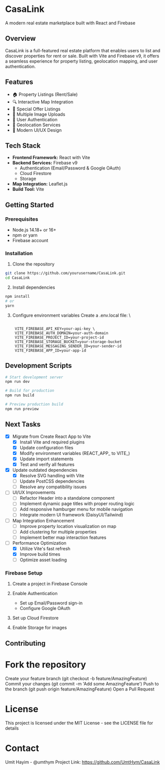 # CasaLink

A modern real estate marketplace built with React and Firebase

## Overview

CasaLink is a full-featured real estate platform that enables users to list and discover properties for rent or sale. Built with Vite and Firebase v9, it offers a seamless experience for property listing, geolocation mapping, and user authentication.

## Features

- 🏠 Property Listings (Rent/Sale)
- 🔍 Interactive Map Integration
- 🎯 Special Offer Listings
- 📸 Multiple Image Uploads
- 🔐 User Authentication
- 📍 Geolocation Services
- 🎨 Modern UI/UX Design

## Tech Stack

- **Frontend Framework:** React with Vite
- **Backend Services:** Firebase v9
  - Authentication (Email/Password & Google OAuth)
  - Cloud Firestore
  - Storage
- **Map Integration:** Leaflet.js
- **Build Tool:** Vite

## Getting Started

### Prerequisites

- Node.js 14.18+ or 16+
- npm or yarn
- Firebase account

### Installation

1. Clone the repository

```bash
git clone https://github.com/yourusername/CasaLink.git
cd CasaLink

```

2. Install dependencies

```bash
npm install
# or
yarn
```

3. Configure environment variables Create a .env.local file: \

   ``` .env

	VITE_FIREBASE_API_KEY=your-api-key \
	VITE_FIREBASE_AUTH_DOMAIN=your-auth-domain
	VITE_FIREBASE_PROJECT_ID=your-project-id
	VITE_FIREBASE_STORAGE_BUCKET=your-storage-bucket
	VITE_FIREBASE_MESSAGING_SENDER_ID=your-sender-id
	VITE_FIREBASE_APP_ID=your-app-id
	```

## Development Scripts

```bash
# Start development server
npm run dev

# Build for production
npm run build

# Preview production build
npm run preview
```

## Next Tasks
- [x] Migrate from Create React App to Vite
  - [x] Install Vite and required plugins
  - [x] Update configuration files
  - [x] Modify environment variables (REACT_APP_ to VITE_)
  - [x] Update import statements
  - [x] Test and verify all features
- [x] Update outdated dependencies
  - [x] Resolve SVG handling with Vite
  - [ ] Update PostCSS dependencies
  - [ ] Resolve any compatibility issues
- [ ] UI/UX Improvements
  - [ ] Refactor Header into a standalone component
  - [ ] Implement dynamic page titles with proper routing logic
  - [ ] Add responsive hamburger menu for mobile navigation
  - [ ] Integrate modern UI framework (DaisyUI/Tailwind)
- [ ] Map Integration Enhancement
  - [ ] Improve property location visualization on map
  - [ ] Add clustering for multiple properties
  - [ ] Implement better map interaction features
- [ ] Performance Optimization
  - [x] Utilize Vite's fast refresh
  - [x] Improve build times
  - [ ] Optimize asset loading

### Firebase Setup

1. Create a project in Firebase Console
2. Enable Authentication

   - Set up Email/Password sign-in
   - Configure Google OAuth

3. Set up Cloud Firestore
4. Enable Storage for images

## Contributing

# Fork the repository

Create your feature branch (git checkout -b feature/AmazingFeature)
Commit your changes (git commit -m 'Add some AmazingFeature')
Push to the branch (git push origin feature/AmazingFeature)
Open a Pull Request

# License

This project is licensed under the MIT License - see the LICENSE file for details

# Contact

Umit Hayim - @umthym
Project Link: https://github.com/UmtHym/CasaLink
